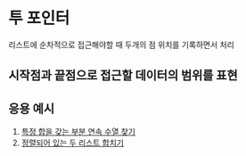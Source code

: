 # 투 포인터
리스트에 순차적으로 접근해야할 때 두개의 점 위치를 기록하면서 처리

## 시작점과 끝점으로 접근할 데이터의 범위를 표현

## 응용 예시
1. [특정 합을 갖는 부분 연속 수열 찾기](./특정%20합을%20갖는%20부분%20연속%20수열%20찾기(투포인터).py)
2. [정렬되어 있는 두 리스트 합치기](./정렬되어%20있는%20두%20리스트%20합치기%20(투%20포인터).py)